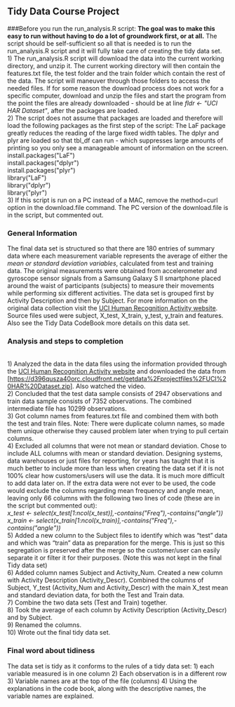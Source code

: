 ## Tidy Data Course Project 


###Before you run the run_analysis.R script:
<b>The goal was to make this easy to run without having to do a lot of groundwork first, or at all.</b> The script should be self-sufficient so all that is needed is to run the run_analysis.R script and it will fully take care of creating the tidy data set.
<br> 1)	The run_analysis.R script will download the data into the current working directory, and unzip it. The current working directory will then contain the features.txt file, the test folder and the train folder which contain the rest of the data. The script will maneuver through those folders to access the needed files. If for some reason the download process does not work for a specific computer, download and unzip the files and start the program from the point the files are already downloaded - should be at line <i>fldr <- "UCI HAR Dataset"</i>, after the packages are loaded.
<br> 2)	The script does not assume that packages are loaded and therefore will load the following packages as the first step of the script: The LaF package greatly reduces the reading of the large fixed width tables. The dplyr and plyr are loaded so that tbl_df can run - which suppresses large amounts of printing so you only see a manageable amount of information on the screen.
<br> install.packages("LaF")
<br> install.packages("dplyr")
<br> install.packages("plyr")
<br> library("LaF")
<br> library("dplyr")
<br> library("plyr") 
<br> 3) If this script is run on a PC instead of a MAC, remove the method=curl option in the download.file command. The PC version of the download.file is in the script, but commented out.

### General Information
The final data set is structured so that there are 180 entries of summary data where each measurement variable represents the average of either the <i> mean or standard deviation variables</i>, calculated from test and training data. The original measurements were obtained from accelerometer and gyroscope sensor signals from a Samsung Galaxy S II smartphone placed around the waist of participants (subjects) to measure their movements while performing six different activities. The data set is grouped first by Activity Description and then by Subject. For more information on the original data collection visit the [UCI Human Recognition Activity website](http://archive.ics.uci.edu/ml/datasets/Human+Activity+Recognition+Using+Smartphones). Source files used were subject, X_test, X_train, y_test, y_train and features. Also see the Tidy Data CodeBook more details on this data set. 

### Analysis and steps to completion
<br>1)	Analyzed the data in the data files using the information provided through the [UCI Human Recognition Activity website](http://archive.ics.uci.edu/ml/datasets/Human+Activity+Recognition+Using+Smartphones) and downloaded the data from [https://d396qusza40orc.cloudfront.net/getdata%2Fprojectfiles%2FUCI%20HAR%20Dataset.zip]. Also watched the video.
<br>2)	Concluded that the test data sample consists of 2947 observations and train data sample consists of  7352 observations. The combined intermediate file has 10299 observations.
<br>3)	Got column names from features.txt file and combined them with both the test and train files. Note: There were duplicate column names, so made them unique otherwise they caused problem later when trying to pull certain columns.
<br>4)	Excluded all columns that were not mean or standard deviation. Chose to include ALL columns with mean or standard deviation. Designing systems, data warehouses or just files for reporting, for years has taught that it is much better to include more than less when creating the data set if it is not 100% clear how customers/users will use the data. It is much more difficult to add data later on. If the extra data were not ever to be used, the code would exclude the columns regarding mean frequency and angle mean, leaving only 66 columns with the following two lines of code (these are in the script but commented out): 
<br><i> x_test <- select(x_test[1:ncol(x_test)],-contains("Freq"),-contains("angle"))
<br>x_train <- select(x_train[1:ncol(x_train)],-contains("Freq"),-contains("angle")) </i>
<br>5)	Added a new column to the Subject files to identify which was “test” data and which was “train” data as preparation for the merge. This is just so this segregation is preserved after the merge so the customer/user can easily separate it or filter it for their purposes. (Note this was not kept in the final Tidy data set)
<br>6)	Added column names Subject and Activity_Num. Created a new column with Activity Description (Activity_Descr). Combined the columns of Subject, Y_test (Activity_Num and Activity_Descr) with the main X_test mean and standard deviation data, for both the Test and Train data.
<br>7)	Combine the two data sets (Test and Train) together.
<br>8)	Took the average of each column by Activity Description (Activity_Descr) and by Subject.
<br>9)	Renamed the columns.
<br>10) Wrote out the final tidy data set.

### Final word about tidiness
The data set is tidy as it conforms to the rules of a tidy data set: 1) each variable measured is in one column 2) Each observation is in a different row 3) Variable names are at the top of the file (columns) 4) Using the explanations in the code book, along with the descriptive names, the variable names are explained.

